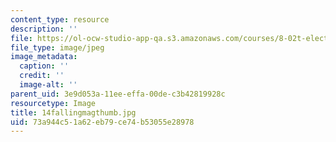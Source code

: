 ```yaml
---
content_type: resource
description: ''
file: https://ol-ocw-studio-app-qa.s3.amazonaws.com/courses/8-02t-electricity-and-magnetism-spring-2005/73a944c51a62eb79ce74b53055e28978_14fallingmagthumb.jpg
file_type: image/jpeg
image_metadata:
  caption: ''
  credit: ''
  image-alt: ''
parent_uid: 3e9d053a-11ee-effa-00de-c3b42819928c
resourcetype: Image
title: 14fallingmagthumb.jpg
uid: 73a944c5-1a62-eb79-ce74-b53055e28978
---
```

